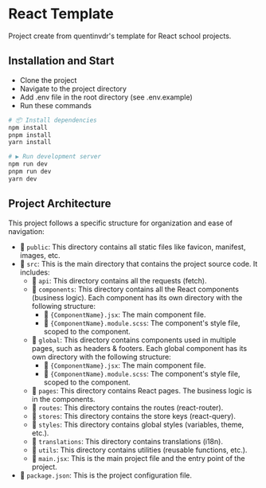 # React Template

Project create from quentinvdr's template for React school projects.

## Installation and Start

- Clone the project
- Navigate to the project directory
- Add .env file in the root directory (see .env.example)
- Run these commands

```bash
# 📦 Install dependencies
npm install
pnpm install
yarn install

# ▶️ Run development server
npm run dev
pnpm run dev
yarn dev
```

## Project Architecture

This project follows a specific structure for organization and ease of navigation:

- 📁 `public`: This directory contains all static files like favicon, manifest, images, etc.
- 📁 `src`: This is the main directory that contains the project source code. It includes:
  - 📁 `api`: This directory contains all the requests (fetch).
  - 📁 `components`: This directory contains all the React components (business logic). Each component has its own directory with the following structure:
    - 📄 `{ComponentName}.jsx`: The main component file.
    - 📄 `{ComponentName}.module.scss`: The component's style file, scoped to the component.
  - 📁 `global`: This directory contains components used in multiple pages, such as headers & footers. Each global component has its own directory with the following structure:
    - 📄 `{ComponentName}.jsx`: The main component file.
    - 📄 `{ComponentName}.module.scss`: The component's style file, scoped to the component.
  - 📁 `pages`: This directory contains React pages. The business logic is in the components.
  - 📁 `routes`: This directory contains the routes (react-router).
  - 📁 `stores`: This directory contains the store keys (react-query).
  - 📁 `styles`: This directory contains global styles (variables, theme, etc.).
  - 📁 `translations`: This directory contains translations (i18n).
  - 📁 `utils`: This directory contains utilities (reusable functions, etc.).
  - 📄 `main.jsx`: This is the main project file and the entry point of the project.
- 📄 `package.json`: This is the project configuration file.
